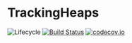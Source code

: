 # TrackingHeaps

![Lifecycle](https://img.shields.io/badge/lifecycle-experimental-orange.svg)<!--
![Lifecycle](https://img.shields.io/badge/lifecycle-maturing-blue.svg)
![Lifecycle](https://img.shields.io/badge/lifecycle-stable-green.svg)
![Lifecycle](https://img.shields.io/badge/lifecycle-retired-orange.svg)
![Lifecycle](https://img.shields.io/badge/lifecycle-archived-red.svg)
![Lifecycle](https://img.shields.io/badge/lifecycle-dormant-blue.svg) -->
[![Build Status](https://travis-ci.com/henriquebecker91/TrackingHeaps.jl.svg?branch=master)](https://travis-ci.com/henriquebecker91/TrackingHeaps.jl)
[![codecov.io](http://codecov.io/github/henriquebecker91/TrackingHeaps.jl/coverage.svg?branch=master)](http://codecov.io/github/henriquebecker91/TrackingHeaps.jl?branch=master)
